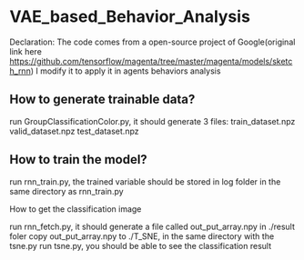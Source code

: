 # VAE_based_Behavior_Analysis


Declaration: The code comes from a open-source project of Google(original link here https://github.com/tensorflow/magenta/tree/master/magenta/models/sketch_rnn)
I modify it to apply it in agents behaviors analysis


How to generate trainable data?
-------

run GroupClassificationColor.py, it should generate 3 files: 
train_dataset.npz
valid_dataset.npz
test_dataset.npz

How to train the model?
---------
run rnn_train.py, the trained variable should be stored in log folder in the same directory as rnn_train.py

How to get the classification image

run rnn_fetch.py, it should generate a file called out_put_array.npy in ./result foler
copy out_put_array.npy to ./T_SNE, in the same directory with the tsne.py
run tsne.py, you should be able to see the classification result
